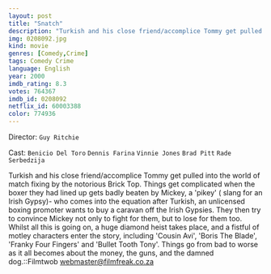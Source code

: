 ```yaml
---
layout: post
title: "Snatch"
description: "Turkish and his close friend/accomplice Tommy get pulled into the world of match fixing by the notorious Brick Top. Things get complicated when the boxer they had lined up gets badly beaten by Mickey, a 'pikey' ( slang for an Irish Gypsy)- who comes into the equation after Turkish, an unlicensed boxing promoter wants to buy a caravan off the Irish Gypsies. They then try to convince Mickey not only to fight for them, but to lose for them too. Whilst all this is go.."
img: 0208092.jpg
kind: movie
genres: [Comedy,Crime]
tags: Comedy Crime 
language: English
year: 2000
imdb_rating: 8.3
votes: 764367
imdb_id: 0208092
netflix_id: 60003388
color: 774936
---
```

Director: `Guy Ritchie`  

Cast: `Benicio Del Toro` `Dennis Farina` `Vinnie Jones` `Brad Pitt` `Rade Serbedzija` 

Turkish and his close friend/accomplice Tommy get pulled into the world of match fixing by the notorious Brick Top. Things get complicated when the boxer they had lined up gets badly beaten by Mickey, a 'pikey' ( slang for an Irish Gypsy)- who comes into the equation after Turkish, an unlicensed boxing promoter wants to buy a caravan off the Irish Gypsies. They then try to convince Mickey not only to fight for them, but to lose for them too. Whilst all this is going on, a huge diamond heist takes place, and a fistful of motley characters enter the story, including 'Cousin Avi', 'Boris The Blade', 'Franky Four Fingers' and 'Bullet Tooth Tony'. Things go from bad to worse as it all becomes about the money, the guns, and the damned dog.::Filmtwob <webmaster@filmfreak.co.za>